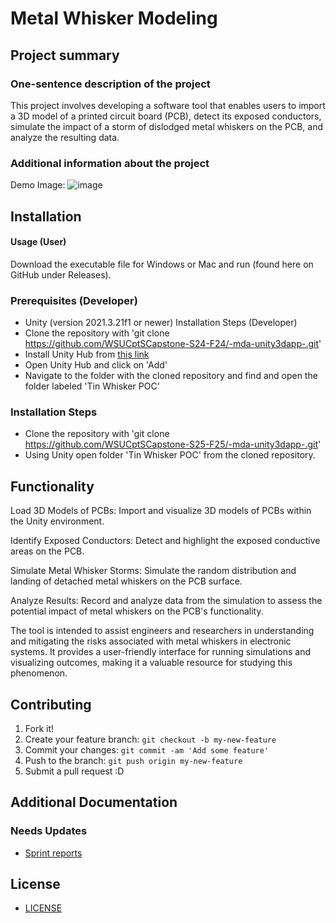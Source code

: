 # Metal Whisker Modeling

## Project summary
### One-sentence description of the project
This project involves developing a software tool that enables users to import a 3D model of a printed circuit board (PCB), detect its exposed conductors, simulate the impact of a storm of dislodged metal whiskers on the PCB, and analyze the resulting data.

### Additional information about the project
Demo Image: ![image](https://github.com/user-attachments/assets/d027bac4-f328-45ee-bd14-6d756e8724a9)

## Installation
#### Usage (User)
Download the executable file for Windows or Mac and run (found here on GitHub under Releases).

### Prerequisites (Developer)
* Unity (version 2021.3.21f1 or newer)
Installation Steps (Developer)
* Clone the repository with 'git clone https://github.com/WSUCptSCapstone-S24-F24/-mda-unity3dapp-.git'
* Install Unity Hub from <a href=https://unity.com/download target="_blank" rel="noopener noreferrer">this link</a>
* Open Unity Hub and click on 'Add'
* Navigate to the folder with the cloned repository and find and open the folder labeled 'Tin Whisker POC'

### Installation Steps
* Clone the repository with 'git clone https://github.com/WSUCptSCapstone-S25-F25/-mda-unity3dapp-.git'
* Using Unity open folder 'Tin Whisker POC' from the cloned repository.
  
## Functionality
Load 3D Models of PCBs: Import and visualize 3D models of PCBs within the Unity environment.

Identify Exposed Conductors: Detect and highlight the exposed conductive areas on the PCB.

Simulate Metal Whisker Storms: Simulate the random distribution and landing of detached metal whiskers on the PCB surface.

Analyze Results: Record and analyze data from the simulation to assess the potential impact of metal whiskers on the PCB's functionality.

The tool is intended to assist engineers and researchers in understanding and mitigating the risks associated with metal whiskers in electronic systems. It provides a user-friendly interface for running simulations and visualizing outcomes, making it a valuable resource for studying this phenomenon.

## Contributing
1. Fork it!
2. Create your feature branch: `git checkout -b my-new-feature`
3. Commit your changes: `git commit -am 'Add some feature'`
4. Push to the branch: `git push origin my-new-feature`
5. Submit a pull request :D

## Additional Documentation
### Needs Updates
* [Sprint reports](https://docs.google.com/document/d/1Vkg0mpPR8kd1nD_sDHZ4S4DgOMr4sNbrKmMk6uXvxos/edit?usp=sharing)

## License
* [LICENSE](LICENSE.txt)
